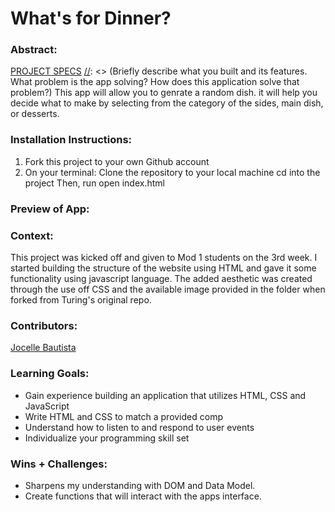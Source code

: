 
# What's for Dinner? 

### Abstract:
[PROJECT SPECS](https://frontend.turing.io/projects/module-1/dinner.html)
[//]: <> (Briefly describe what you built and its features. What problem is the app solving? How does this application solve that problem?)
This app will allow you to genrate a random dish. it will help you decide what to make by selecting from the category of the sides, main dish, or desserts.

### Installation Instructions:
[//]: <> (What steps does a person have to take to get your app cloned down and running?)
1. Fork this project to your own Github account
2. On your terminal:
    Clone the repository to your local machine
    cd into the project
    Then, run open index.html

### Preview of App:
[//]: <> (Provide ONE gif or screenshot of your application - choose the "coolest" piece of functionality to show off.)
<div style="position: relative; padding-bottom: NaN%; height: 0;"><iframe src="https://www.loom.com/embed/30dbc95745774d45b4ec967e6c5d9e1d" frameborder="0" webkitallowfullscreen mozallowfullscreen allowfullscreen style="position: absolute; top: 0; left: 0; width: 100%; height: 100%;"></iframe></div>

### Context:
[//]: <> (Give some context for the project here. How long did you have to work on it? How far into the Turing program are you?)
This project was kicked off and given to Mod 1 students on the 3rd week. I started building the structure of the website using HTML and gave it some functionality using javascript language. The added aesthetic was created through the use off CSS and the available image provided in the folder when forked from Turing's original repo.

### Contributors:
[//]: <> (Who worked on this application? Link to their GitHubs.)
[Jocelle Bautista](https://github.com/baut-jc)


### Learning Goals:
- Gain experience building an application that utilizes HTML, CSS and JavaScript
- Write HTML and CSS to match a provided comp
- Understand how to listen to and respond to user events
- Individualize your programming skill set

### Wins + Challenges:
[//]: <> (What are 2-3 wins you have from this project? What were some challenges you faced - and how did you get over them?)
+ Sharpens my understanding with DOM and Data Model.
+ Create functions that will interact with the apps interface.
